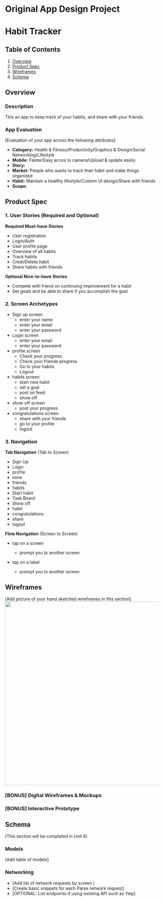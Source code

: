 Original App Design Project
===

# Habit Tracker

## Table of Contents
1. [Overview](#Overview)
1. [Product Spec](#Product-Spec)
1. [Wireframes](#Wireframes)
2. [Schema](#Schema)

## Overview
### Description
This an app to keep track of your habits, and share with your friends. 

### App Evaluation
[Evaluation of your app across the following attributes]
- **Category:** Health & Fitness/Productivity/Graphics & Design/Social Networking/Lifestyle
- **Mobile:** Faster/Easy acces to camera/Upload & update easily
- **Story:** 
- **Market:** People who wants to track their habit and make things organized 
- **Habit:** Maintain a healthy lifestyle/Custom UI design/Share with friends
- **Scope:** 

## Product Spec

### 1. User Stories (Required and Optional)

**Required Must-have Stories**

* User registration
* Login/Auth
* User profile page
* Overview of all habits
* Track habits
* Creat/Delete habit
* Share habits with friends 

**Optional Nice-to-have Stories**

* Compete with friend on continuing improvement for a habit
* Set goals and be able to share if you accomplish the goal

### 2. Screen Archetypes

* Sign up screen
   * enter your name
   * enter your email
   * enter your password
* Login screen
   * enter your email
   * enter your password
* profile screen
   * Check your progress
   * Check your friends progress
   * Go to your habits 
   * Logout
* habits screen
   * start new habit
   * set a goal
   * post on feed
   * show off
* show off screen
   * post your progress
* congratulations screen
   * share with your friends
   * go to your profile
   * logout
   
   

### 3. Navigation

**Tab Navigation** (Tab to Screen)

* Sign Up
* Login
* profile
* mine
* friends
* habits
* Start habit
* Task Board
* Show off
* habit
* congratulations
* share
* logout


**Flow Navigation** (Screen to Screen)

* tap on a screen
   * prompt you to another screen
   
* tap on a label
   * prompt you to another screen
   

## Wireframes
[Add picture of your hand sketched wireframes in this section]
<img src="http://g.recordit.co/zNU3nuEUxx.gif" width=600>

### [BONUS] Digital Wireframes & Mockups

### [BONUS] Interactive Prototype

## Schema 
[This section will be completed in Unit 9]
### Models
[Add table of models]
### Networking
- [Add list of network requests by screen ]
- [Create basic snippets for each Parse network request]
- [OPTIONAL: List endpoints if using existing API such as Yelp]

